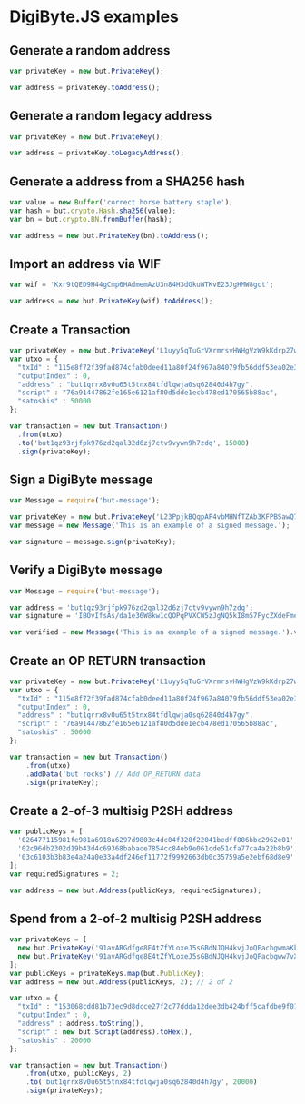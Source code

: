 # DigiByte.JS examples

## Generate a random address
```javascript
var privateKey = new but.PrivateKey();

var address = privateKey.toAddress();
```

## Generate a random legacy address
```javascript
var privateKey = new but.PrivateKey();

var address = privateKey.toLegacyAddress();
```

## Generate a address from a SHA256 hash
```javascript
var value = new Buffer('correct horse battery staple');
var hash = but.crypto.Hash.sha256(value);
var bn = but.crypto.BN.fromBuffer(hash);

var address = new but.PrivateKey(bn).toAddress();
```

## Import an address via WIF
```javascript
var wif = 'Kxr9tQED9H44gCmp6HAdmemAzU3n84H3dGkuWTKvE23JgHMW8gct';

var address = new but.PrivateKey(wif).toAddress();
```

## Create a Transaction
```javascript
var privateKey = new but.PrivateKey('L1uyy5qTuGrVXrmrsvHWHgVzW9kKdrp27wBC7Vs6nZDTF2BRUVwy');
var utxo = {
  "txId" : "115e8f72f39fad874cfab0deed11a80f24f967a84079fb56ddf53ea02e308986",
  "outputIndex" : 0,
  "address" : "but1qrrx8v0u65t5tnx84tfdlqwja0sq62840d4h7gy",
  "script" : "76a91447862fe165e6121af80d5dde1ecb478ed170565b88ac",
  "satoshis" : 50000
};

var transaction = new but.Transaction()
  .from(utxo)
  .to('but1qz93rjfpk976zd2qal32d6zj7ctv9vywn9h7zdq', 15000)
  .sign(privateKey);
```

## Sign a DigiByte message
```javascript
var Message = require('but-message');

var privateKey = new but.PrivateKey('L23PpjkBQqpAF4vbMHNfTZAb3KFPBSawQ7KinFTzz7dxq6TZX8UA');
var message = new Message('This is an example of a signed message.');

var signature = message.sign(privateKey);
```

## Verify a DigiByte message
```javascript
var Message = require('but-message');

var address = 'but1qz93rjfpk976zd2qal32d6zj7ctv9vywn9h7zdq';
var signature = 'IBOvIfsAs/da1e36W8kw1cQOPqPVXCW5zJgNQ5kI8m57FycZXdeFmeyoIqJSREzE4W7vfDmdmPk0HokuJPvgPPE=';

var verified = new Message('This is an example of a signed message.').verify(address, signature);
 ```

## Create an OP RETURN transaction
```javascript
var privateKey = new but.PrivateKey('L1uyy5qTuGrVXrmrsvHWHgVzW9kKdrp27wBC7Vs6nZDTF2BRUVwy');
var utxo = {
  "txId" : "115e8f72f39fad874cfab0deed11a80f24f967a84079fb56ddf53ea02e308986",
  "outputIndex" : 0,
  "address" : "but1qrrx8v0u65t5tnx84tfdlqwja0sq62840d4h7gy",
  "script" : "76a91447862fe165e6121af80d5dde1ecb478ed170565b88ac",
  "satoshis" : 50000
};

var transaction = new but.Transaction()
    .from(utxo)
    .addData('but rocks') // Add OP_RETURN data
    .sign(privateKey);
```

## Create a 2-of-3 multisig P2SH address
```javascript
var publicKeys = [
  '026477115981fe981a6918a6297d9803c4dc04f328f22041bedff886bbc2962e01',
  '02c96db2302d19b43d4c69368babace7854cc84eb9e061cde51cfa77ca4a22b8b9',
  '03c6103b3b83e4a24a0e33a4df246ef11772f9992663db0c35759a5e2ebf68d8e9'
];
var requiredSignatures = 2;

var address = new but.Address(publicKeys, requiredSignatures);
```

## Spend from a 2-of-2 multisig P2SH address
```javascript
var privateKeys = [
  new but.PrivateKey('91avARGdfge8E4tZfYLoxeJ5sGBdNJQH4kvjJoQFacbgwmaKkrx'),
  new but.PrivateKey('91avARGdfge8E4tZfYLoxeJ5sGBdNJQH4kvjJoQFacbgww7vXtT')
];
var publicKeys = privateKeys.map(but.PublicKey);
var address = new but.Address(publicKeys, 2); // 2 of 2

var utxo = {
  "txId" : "153068cdd81b73ec9d8dcce27f2c77ddda12dee3db424bff5cafdbe9f01c1756",
  "outputIndex" : 0,
  "address" : address.toString(),
  "script" : new but.Script(address).toHex(),
  "satoshis" : 20000
};

var transaction = new but.Transaction()
    .from(utxo, publicKeys, 2)
    .to('but1qrrx8v0u65t5tnx84tfdlqwja0sq62840d4h7gy', 20000)
    .sign(privateKeys);
```
